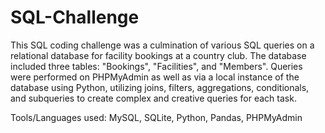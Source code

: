 # SQL-Challenge

This SQL coding challenge was a culmination of various SQL queries on a relational database for facility bookings at a country club. The database included three tables: "Bookings", "Facilities", and "Members". Queries were performed on PHPMyAdmin as well as via a local instance of the database using Python, utilizing joins, filters, aggregations, conditionals, and subqueries to create complex and creative queries for each task.

Tools/Languages used: MySQL, SQLite, Python, Pandas, PHPMyAdmin
